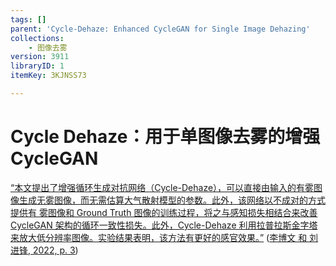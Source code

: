 ```yaml
---
tags: []
parent: 'Cycle-Dehaze: Enhanced CycleGAN for Single Image Dehazing'
collections:
    - 图像去雾
version: 3911
libraryID: 1
itemKey: 3KJNSS73

---
```

# Cycle Dehaze：用于单图像去雾的增强CycleGAN

<span class="highlight" data-annotation="%7B%22attachmentURI%22%3A%22http%3A%2F%2Fzotero.org%2Fusers%2F10046823%2Fitems%2FJBUG7CXA%22%2C%22pageLabel%22%3A%223%22%2C%22position%22%3A%7B%22pageIndex%22%3A2%2C%22rects%22%3A%5B%5B191.706%2C593.469%2C297.37%2C605.311%5D%2C%5B79.475%2C577.719%2C297.37%2C589.536%5D%2C%5B79.475%2C561.969%2C297.37%2C573.786%5D%2C%5B79.475%2C546.219%2C297.37%2C558.036%5D%2C%5B79.475%2C530.469%2C297.37%2C542.286%5D%2C%5B79.475%2C514.719%2C297.37%2C526.536%5D%2C%5B79.475%2C498.969%2C297.37%2C510.786%5D%2C%5B79.475%2C483.219%2C302.64%2C495.036%5D%2C%5B79.475%2C467.469%2C205.284%2C479.286%5D%5D%7D%2C%22citationItem%22%3A%7B%22uris%22%3A%5B%22http%3A%2F%2Fzotero.org%2Fusers%2F10046823%2Fitems%2FR7FBEADT%22%5D%2C%22locator%22%3A%223%22%7D%7D" ztype="zhighlight"><a href="zotero://open-pdf/library/items/JBUG7CXA?page=3">“本文提出了增强循环生成对抗网络（Cycle-Dehaze），可以直接由输入的有雾图像生成无雾图像，而无需估算大气散射模型的参数。此外，该网络以不成对的方式提供有 雾图像和 Ground Truth 图像的训练过程，将之与感知损失相结合来改善 CycleGAN 架构的循环一致性损失。此外，Cycle-Dehaze 利用拉普拉斯金字塔来放大低分辨率图像。实验结果表明，该方法有更好的感官效果。”</a></span> <span class="citation" data-citation="%7B%22citationItems%22%3A%5B%7B%22uris%22%3A%5B%22http%3A%2F%2Fzotero.org%2Fusers%2F10046823%2Fitems%2FR7FBEADT%22%5D%2C%22locator%22%3A%223%22%7D%5D%2C%22properties%22%3A%7B%7D%7D" ztype="zcitation">(<span class="citation-item"><a href="zotero://select/library/items/R7FBEADT">李博文 和 刘进锋, 2022, p. 3</a></span>)</span>
